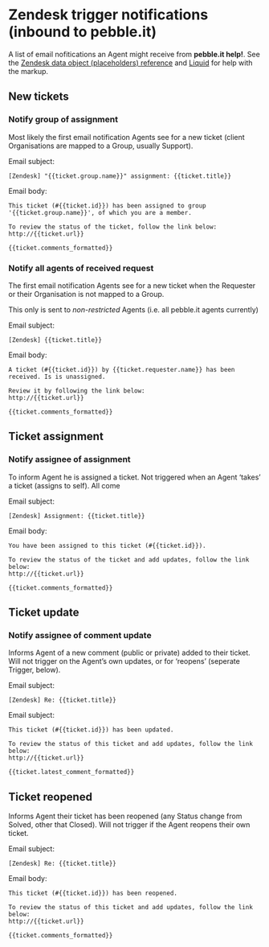 # Zendesk trigger notifications (inbound to pebble.it)

A list of email nofitications an Agent might receive from **pebble.it help!**. See the [Zendesk data object (placeholders) reference](https://support.zendesk.com/entries/20203943) and [Liquid](https://github.com/Shopify/liquid/wiki/Liquid-for-Designers) for help with the markup.

## New tickets

### Notify group of assignment

Most likely the first email notification Agents see for a new ticket (client Organisations are mapped to a Group, usually Support).

Email subject:

	[Zendesk] "{{ticket.group.name}}" assignment: {{ticket.title}}

Email body:

	This ticket (#{{ticket.id}}) has been assigned to group '{{ticket.group.name}}', of which you are a member. 
	
	To review the status of the ticket, follow the link below:
	http://{{ticket.url}}
	
	{{ticket.comments_formatted}}

### Notify all agents of received request

The first email notification Agents see for a new ticket when the Requester or their Organisation is not mapped to a Group.

This only is sent to _non-restricted_ Agents (i.e. all pebble.it agents currently)

Email subject:

	[Zendesk] {{ticket.title}}

Email body:

	A ticket (#{{ticket.id}}) by {{ticket.requester.name}} has been received. Is is unassigned.
	
	Review it by following the link below:
	http://{{ticket.url}}
	
	{{ticket.comments_formatted}}

##  Ticket assignment

### Notify assignee of assignment

To inform Agent he is assigned a ticket. Not triggered when an Agent ‘takes’ a ticket (assigns to self). All come

Email subject:

	[Zendesk] Assignment: {{ticket.title}}

Email body:

	You have been assigned to this ticket (#{{ticket.id}}).
	
	To review the status of the ticket and add updates, follow the link below:
	http://{{ticket.url}}
	
	{{ticket.comments_formatted}}

## Ticket update

### Notify assignee of comment update

Informs Agent of a new comment (public or private) added to their ticket. Will not trigger on the Agent’s own updates, or for ‘reopens’ (seperate Trigger, below).

Email subject:

	[Zendesk] Re: {{ticket.title}}

Email subject:

	This ticket (#{{ticket.id}}) has been updated.
	
	To review the status of this ticket and add updates, follow the link below:
	http://{{ticket.url}}
	
	{{ticket.latest_comment_formatted}}

## Ticket reopened

Informs Agent their ticket has been reopened (any Status change from Solved, other that Closed). Will not trigger if the Agent reopens their own ticket.

Email subject:

	[Zendesk] Re: {{ticket.title}}

Email body:

	This ticket (#{{ticket.id}}) has been reopened.
	
	To review the status of this ticket and add updates, follow the link below:
	http://{{ticket.url}}
	
	{{ticket.comments_formatted}}
